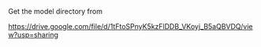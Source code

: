 Get the model directory from

https://drive.google.com/file/d/1tFtoSPnyK5kzFlDDB_VKoyj_B5aQBVDQ/view?usp=sharing